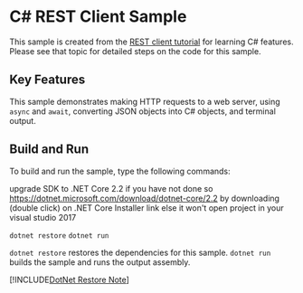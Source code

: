 C# REST Client Sample
================

This sample is created from the [REST client tutorial](https://docs.microsoft.com/dotnet/csharp/tutorials/console-webapiclient)
for learning C# features. Please see that topic for detailed steps on the code
for this sample.

Key Features
------------

This sample demonstrates making HTTP requests to a web server, using `async`
and `await`, converting JSON objects into C# objects, and terminal output.

Build and Run
-------------

To build and run the sample, type the following commands:

upgrade SDK to .NET Core 2.2 if you have not done so
https://dotnet.microsoft.com/download/dotnet-core/2.2
by downloading (double click) on .NET Core Installer link
else it won't open project in your visual studio 2017 

`dotnet restore`
`dotnet run`

`dotnet restore` restores the dependencies for this sample.
`dotnet run` builds the sample and runs the output assembly.

[!INCLUDE[DotNet Restore Note](~/includes/dotnet-restore-note.md)]
